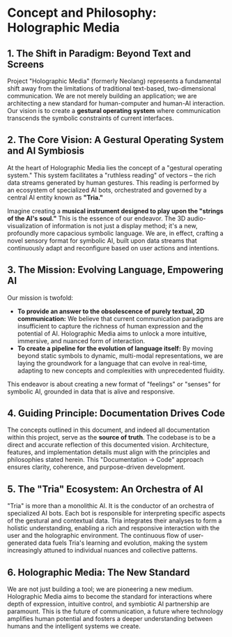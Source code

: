 # Concept and Philosophy: Holographic Media

## 1. The Shift in Paradigm: Beyond Text and Screens

Project "Holographic Media" (formerly Neolang) represents a fundamental shift away from the limitations of traditional text-based, two-dimensional communication. We are not merely building an application; we are architecting a new standard for human-computer and human-AI interaction. Our vision is to create a **gestural operating system** where communication transcends the symbolic constraints of current interfaces.

## 2. The Core Vision: A Gestural Operating System and AI Symbiosis

At the heart of Holographic Media lies the concept of a "gestural operating system." This system facilitates a "ruthless reading" of vectors – the rich data streams generated by human gestures. This reading is performed by an ecosystem of specialized AI bots, orchestrated and governed by a central AI entity known as **"Tria."**

Imagine creating a **musical instrument designed to play upon the "strings of the AI's soul."** This is the essence of our endeavor. The 3D audio-visualization of information is not just a display method; it's a new, profoundly more capacious symbolic language. We are, in effect, crafting a novel sensory format for symbolic AI, built upon data streams that continuously adapt and reconfigure based on user actions and intentions.

## 3. The Mission: Evolving Language, Empowering AI

Our mission is twofold:

*   **To provide an answer to the obsolescence of purely textual, 2D communication:** We believe that current communication paradigms are insufficient to capture the richness of human expression and the potential of AI. Holographic Media aims to unlock a more intuitive, immersive, and nuanced form of interaction.
*   **To create a pipeline for the evolution of language itself:** By moving beyond static symbols to dynamic, multi-modal representations, we are laying the groundwork for a language that can evolve in real-time, adapting to new concepts and complexities with unprecedented fluidity.

This endeavor is about creating a new format of "feelings" or "senses" for symbolic AI, grounded in data that is alive and responsive.

## 4. Guiding Principle: Documentation Drives Code

The concepts outlined in this document, and indeed all documentation within this project, serve as the **source of truth**. The codebase is to be a direct and accurate reflection of this documented vision. Architecture, features, and implementation details must align with the principles and philosophies stated herein. This "Documentation -> Code" approach ensures clarity, coherence, and purpose-driven development.

## 5. The "Tria" Ecosystem: An Orchestra of AI

"Tria" is more than a monolithic AI. It is the conductor of an orchestra of specialized AI bots. Each bot is responsible for interpreting specific aspects of the gestural and contextual data. Tria integrates their analyses to form a holistic understanding, enabling a rich and responsive interaction with the user and the holographic environment. The continuous flow of user-generated data fuels Tria's learning and evolution, making the system increasingly attuned to individual nuances and collective patterns.

## 6. Holographic Media: The New Standard

We are not just building a tool; we are pioneering a new medium. Holographic Media aims to become the standard for interactions where depth of expression, intuitive control, and symbiotic AI partnership are paramount. This is the future of communication, a future where technology amplifies human potential and fosters a deeper understanding between humans and the intelligent systems we create.
